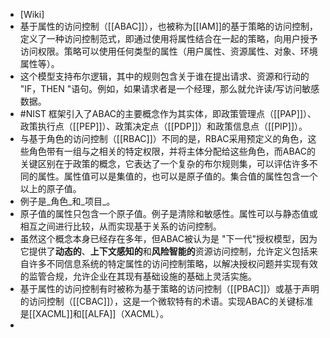 - [Wiki]
- 基于属性的访问控制（[[ABAC]]），也被称为[[IAM]]的基于策略的访问控制，定义了一种访问控制范式，即通过使用将属性结合在一起的策略，向用户授予访问权限。策略可以使用任何类型的属性（用户属性、资源属性、对象、环境属性等）。
- 这个模型支持布尔逻辑，其中的规则包含关于谁在提出请求、资源和行动的 "IF，THEN "语句。例如，如果请求者是一个经理，那么就允许读/写访问敏感数据。
- #NIST 框架引入了ABAC的主要概念作为其实体，即政策管理点（[[PAP]]）、政策执行点（[[PEP]]）、政策决定点（[[PDP]]）和政策信息点（[[PIP]]）。
- 与基于角色的访问控制（[[RBAC]]）不同的是，RBAC采用预定义的角色，这些角色带有一组与之相关的特定权限，并将主体分配给这些角色，而ABAC的关键区别在于政策的概念，它表达了一个复杂的布尔规则集，可以评估许多不同的属性。属性值可以是集值的，也可以是原子值的。集合值的属性包含一个以上的原子值。
- 例子是_角色_和_项目_。
- 原子值的属性只包含一个原子值。例子是清除和敏感性。属性可以与静态值或相互之间进行比较，从而实现基于关系的访问控制。
- 虽然这个概念本身已经存在多年，但ABAC被认为是 "下一代"授权模型，因为它提供了**动态的**、**上下文感知的**和**风险智能的**资源访问控制，允许定义包括来自许多不同信息系统的特定属性的访问控制策略，以解决授权问题并实现有效的监管合规，允许企业在其现有基础设施的基础上灵活实施。
- 基于属性的访问控制有时被称为基于策略的访问控制（[[PBAC]]）或基于声明的访问控制（[[CBAC]]），这是一个微软特有的术语。实现ABAC的关键标准是[[XACML]]和[[ALFA]]（XACML）。
-